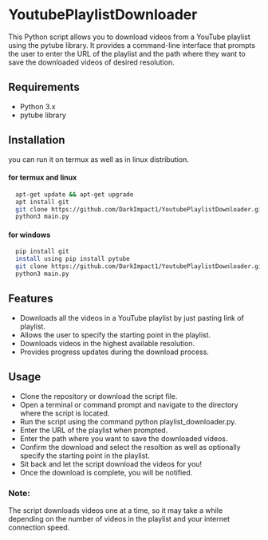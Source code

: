 
# YoutubePlaylistDownloader

This Python script allows you to download videos from a YouTube playlist using the pytube library. It provides a command-line interface that prompts the user to enter the URL of the playlist and the path where they want to save the downloaded videos of desired resolution.


## Requirements
- Python 3.x
- pytube library 


## Installation

you can run it on termux as well as in linux distribution.
#### for termux and linux
```bash
  apt-get update && apt-get upgrade
  apt install git
  git clone https://github.com/DarkImpact1/YoutubePlaylistDownloader.git
  python3 main.py
```
#### for windows
```bash
  pip install git
  install using pip install pytube
  git clone https://github.com/DarkImpact1/YoutubePlaylistDownloader.git
  python3 main.py
```
## Features
- Downloads all the videos in a YouTube playlist by just pasting link of playlist.
- Allows the user to specify the starting point in the playlist.
- Downloads videos in the highest available resolution.
- Provides progress updates during the download process.

## Usage
- Clone the repository or download the script file.
- Open a terminal or command prompt and navigate to the directory where the script is located.
- Run the script using the command python playlist_downloader.py.
- Enter the URL of the playlist when prompted.
- Enter the path where you want to save the downloaded videos.
- Confirm the download and select the resoltion as well as optionally specify the starting point in the playlist.
- Sit back and let the script download the videos for you!
- Once the download is complete, you will be notified.

### Note: 
The script downloads videos one at a time, so it may take a while depending on the number of videos in the playlist and your internet connection speed.
